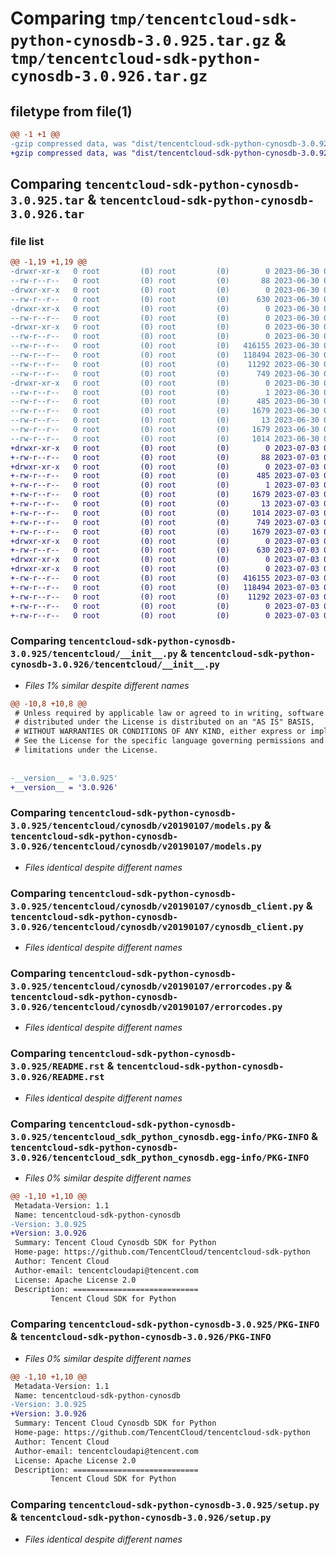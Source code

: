 # Comparing `tmp/tencentcloud-sdk-python-cynosdb-3.0.925.tar.gz` & `tmp/tencentcloud-sdk-python-cynosdb-3.0.926.tar.gz`

## filetype from file(1)

```diff
@@ -1 +1 @@
-gzip compressed data, was "dist/tencentcloud-sdk-python-cynosdb-3.0.925.tar", last modified: Fri Jun 30 02:05:09 2023, max compression
+gzip compressed data, was "dist/tencentcloud-sdk-python-cynosdb-3.0.926.tar", last modified: Mon Jul  3 00:23:56 2023, max compression
```

## Comparing `tencentcloud-sdk-python-cynosdb-3.0.925.tar` & `tencentcloud-sdk-python-cynosdb-3.0.926.tar`

### file list

```diff
@@ -1,19 +1,19 @@
-drwxr-xr-x   0 root         (0) root         (0)        0 2023-06-30 02:05:09.000000 tencentcloud-sdk-python-cynosdb-3.0.925/
--rw-r--r--   0 root         (0) root         (0)       88 2023-06-30 02:05:09.000000 tencentcloud-sdk-python-cynosdb-3.0.925/setup.cfg
-drwxr-xr-x   0 root         (0) root         (0)        0 2023-06-30 02:05:09.000000 tencentcloud-sdk-python-cynosdb-3.0.925/tencentcloud/
--rw-r--r--   0 root         (0) root         (0)      630 2023-06-30 02:05:09.000000 tencentcloud-sdk-python-cynosdb-3.0.925/tencentcloud/__init__.py
-drwxr-xr-x   0 root         (0) root         (0)        0 2023-06-30 02:05:09.000000 tencentcloud-sdk-python-cynosdb-3.0.925/tencentcloud/cynosdb/
--rw-r--r--   0 root         (0) root         (0)        0 2023-06-30 02:05:09.000000 tencentcloud-sdk-python-cynosdb-3.0.925/tencentcloud/cynosdb/__init__.py
-drwxr-xr-x   0 root         (0) root         (0)        0 2023-06-30 02:05:09.000000 tencentcloud-sdk-python-cynosdb-3.0.925/tencentcloud/cynosdb/v20190107/
--rw-r--r--   0 root         (0) root         (0)        0 2023-06-30 02:05:09.000000 tencentcloud-sdk-python-cynosdb-3.0.925/tencentcloud/cynosdb/v20190107/__init__.py
--rw-r--r--   0 root         (0) root         (0)   416155 2023-06-30 02:05:09.000000 tencentcloud-sdk-python-cynosdb-3.0.925/tencentcloud/cynosdb/v20190107/models.py
--rw-r--r--   0 root         (0) root         (0)   118494 2023-06-30 02:05:09.000000 tencentcloud-sdk-python-cynosdb-3.0.925/tencentcloud/cynosdb/v20190107/cynosdb_client.py
--rw-r--r--   0 root         (0) root         (0)    11292 2023-06-30 02:05:09.000000 tencentcloud-sdk-python-cynosdb-3.0.925/tencentcloud/cynosdb/v20190107/errorcodes.py
--rw-r--r--   0 root         (0) root         (0)      749 2023-06-30 02:05:09.000000 tencentcloud-sdk-python-cynosdb-3.0.925/README.rst
-drwxr-xr-x   0 root         (0) root         (0)        0 2023-06-30 02:05:09.000000 tencentcloud-sdk-python-cynosdb-3.0.925/tencentcloud_sdk_python_cynosdb.egg-info/
--rw-r--r--   0 root         (0) root         (0)        1 2023-06-30 02:05:09.000000 tencentcloud-sdk-python-cynosdb-3.0.925/tencentcloud_sdk_python_cynosdb.egg-info/dependency_links.txt
--rw-r--r--   0 root         (0) root         (0)      485 2023-06-30 02:05:09.000000 tencentcloud-sdk-python-cynosdb-3.0.925/tencentcloud_sdk_python_cynosdb.egg-info/SOURCES.txt
--rw-r--r--   0 root         (0) root         (0)     1679 2023-06-30 02:05:09.000000 tencentcloud-sdk-python-cynosdb-3.0.925/tencentcloud_sdk_python_cynosdb.egg-info/PKG-INFO
--rw-r--r--   0 root         (0) root         (0)       13 2023-06-30 02:05:09.000000 tencentcloud-sdk-python-cynosdb-3.0.925/tencentcloud_sdk_python_cynosdb.egg-info/top_level.txt
--rw-r--r--   0 root         (0) root         (0)     1679 2023-06-30 02:05:09.000000 tencentcloud-sdk-python-cynosdb-3.0.925/PKG-INFO
--rw-r--r--   0 root         (0) root         (0)     1014 2023-06-30 02:05:09.000000 tencentcloud-sdk-python-cynosdb-3.0.925/setup.py
+drwxr-xr-x   0 root         (0) root         (0)        0 2023-07-03 00:23:56.000000 tencentcloud-sdk-python-cynosdb-3.0.926/
+-rw-r--r--   0 root         (0) root         (0)       88 2023-07-03 00:23:56.000000 tencentcloud-sdk-python-cynosdb-3.0.926/setup.cfg
+drwxr-xr-x   0 root         (0) root         (0)        0 2023-07-03 00:23:56.000000 tencentcloud-sdk-python-cynosdb-3.0.926/tencentcloud_sdk_python_cynosdb.egg-info/
+-rw-r--r--   0 root         (0) root         (0)      485 2023-07-03 00:23:56.000000 tencentcloud-sdk-python-cynosdb-3.0.926/tencentcloud_sdk_python_cynosdb.egg-info/SOURCES.txt
+-rw-r--r--   0 root         (0) root         (0)        1 2023-07-03 00:23:56.000000 tencentcloud-sdk-python-cynosdb-3.0.926/tencentcloud_sdk_python_cynosdb.egg-info/dependency_links.txt
+-rw-r--r--   0 root         (0) root         (0)     1679 2023-07-03 00:23:56.000000 tencentcloud-sdk-python-cynosdb-3.0.926/tencentcloud_sdk_python_cynosdb.egg-info/PKG-INFO
+-rw-r--r--   0 root         (0) root         (0)       13 2023-07-03 00:23:56.000000 tencentcloud-sdk-python-cynosdb-3.0.926/tencentcloud_sdk_python_cynosdb.egg-info/top_level.txt
+-rw-r--r--   0 root         (0) root         (0)     1014 2023-07-03 00:23:56.000000 tencentcloud-sdk-python-cynosdb-3.0.926/setup.py
+-rw-r--r--   0 root         (0) root         (0)      749 2023-07-03 00:23:56.000000 tencentcloud-sdk-python-cynosdb-3.0.926/README.rst
+-rw-r--r--   0 root         (0) root         (0)     1679 2023-07-03 00:23:56.000000 tencentcloud-sdk-python-cynosdb-3.0.926/PKG-INFO
+drwxr-xr-x   0 root         (0) root         (0)        0 2023-07-03 00:23:56.000000 tencentcloud-sdk-python-cynosdb-3.0.926/tencentcloud/
+-rw-r--r--   0 root         (0) root         (0)      630 2023-07-03 00:23:56.000000 tencentcloud-sdk-python-cynosdb-3.0.926/tencentcloud/__init__.py
+drwxr-xr-x   0 root         (0) root         (0)        0 2023-07-03 00:23:56.000000 tencentcloud-sdk-python-cynosdb-3.0.926/tencentcloud/cynosdb/
+drwxr-xr-x   0 root         (0) root         (0)        0 2023-07-03 00:23:56.000000 tencentcloud-sdk-python-cynosdb-3.0.926/tencentcloud/cynosdb/v20190107/
+-rw-r--r--   0 root         (0) root         (0)   416155 2023-07-03 00:23:56.000000 tencentcloud-sdk-python-cynosdb-3.0.926/tencentcloud/cynosdb/v20190107/models.py
+-rw-r--r--   0 root         (0) root         (0)   118494 2023-07-03 00:23:56.000000 tencentcloud-sdk-python-cynosdb-3.0.926/tencentcloud/cynosdb/v20190107/cynosdb_client.py
+-rw-r--r--   0 root         (0) root         (0)    11292 2023-07-03 00:23:56.000000 tencentcloud-sdk-python-cynosdb-3.0.926/tencentcloud/cynosdb/v20190107/errorcodes.py
+-rw-r--r--   0 root         (0) root         (0)        0 2023-07-03 00:23:56.000000 tencentcloud-sdk-python-cynosdb-3.0.926/tencentcloud/cynosdb/v20190107/__init__.py
+-rw-r--r--   0 root         (0) root         (0)        0 2023-07-03 00:23:56.000000 tencentcloud-sdk-python-cynosdb-3.0.926/tencentcloud/cynosdb/__init__.py
```

### Comparing `tencentcloud-sdk-python-cynosdb-3.0.925/tencentcloud/__init__.py` & `tencentcloud-sdk-python-cynosdb-3.0.926/tencentcloud/__init__.py`

 * *Files 1% similar despite different names*

```diff
@@ -10,8 +10,8 @@
 # Unless required by applicable law or agreed to in writing, software
 # distributed under the License is distributed on an "AS IS" BASIS,
 # WITHOUT WARRANTIES OR CONDITIONS OF ANY KIND, either express or implied.
 # See the License for the specific language governing permissions and
 # limitations under the License.
 
 
-__version__ = '3.0.925'
+__version__ = '3.0.926'
```

### Comparing `tencentcloud-sdk-python-cynosdb-3.0.925/tencentcloud/cynosdb/v20190107/models.py` & `tencentcloud-sdk-python-cynosdb-3.0.926/tencentcloud/cynosdb/v20190107/models.py`

 * *Files identical despite different names*

### Comparing `tencentcloud-sdk-python-cynosdb-3.0.925/tencentcloud/cynosdb/v20190107/cynosdb_client.py` & `tencentcloud-sdk-python-cynosdb-3.0.926/tencentcloud/cynosdb/v20190107/cynosdb_client.py`

 * *Files identical despite different names*

### Comparing `tencentcloud-sdk-python-cynosdb-3.0.925/tencentcloud/cynosdb/v20190107/errorcodes.py` & `tencentcloud-sdk-python-cynosdb-3.0.926/tencentcloud/cynosdb/v20190107/errorcodes.py`

 * *Files identical despite different names*

### Comparing `tencentcloud-sdk-python-cynosdb-3.0.925/README.rst` & `tencentcloud-sdk-python-cynosdb-3.0.926/README.rst`

 * *Files identical despite different names*

### Comparing `tencentcloud-sdk-python-cynosdb-3.0.925/tencentcloud_sdk_python_cynosdb.egg-info/PKG-INFO` & `tencentcloud-sdk-python-cynosdb-3.0.926/tencentcloud_sdk_python_cynosdb.egg-info/PKG-INFO`

 * *Files 0% similar despite different names*

```diff
@@ -1,10 +1,10 @@
 Metadata-Version: 1.1
 Name: tencentcloud-sdk-python-cynosdb
-Version: 3.0.925
+Version: 3.0.926
 Summary: Tencent Cloud Cynosdb SDK for Python
 Home-page: https://github.com/TencentCloud/tencentcloud-sdk-python
 Author: Tencent Cloud
 Author-email: tencentcloudapi@tencent.com
 License: Apache License 2.0
 Description: ============================
         Tencent Cloud SDK for Python
```

### Comparing `tencentcloud-sdk-python-cynosdb-3.0.925/PKG-INFO` & `tencentcloud-sdk-python-cynosdb-3.0.926/PKG-INFO`

 * *Files 0% similar despite different names*

```diff
@@ -1,10 +1,10 @@
 Metadata-Version: 1.1
 Name: tencentcloud-sdk-python-cynosdb
-Version: 3.0.925
+Version: 3.0.926
 Summary: Tencent Cloud Cynosdb SDK for Python
 Home-page: https://github.com/TencentCloud/tencentcloud-sdk-python
 Author: Tencent Cloud
 Author-email: tencentcloudapi@tencent.com
 License: Apache License 2.0
 Description: ============================
         Tencent Cloud SDK for Python
```

### Comparing `tencentcloud-sdk-python-cynosdb-3.0.925/setup.py` & `tencentcloud-sdk-python-cynosdb-3.0.926/setup.py`

 * *Files identical despite different names*


